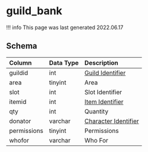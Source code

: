 # guild_bank

!!! info
	This page was last generated 2022.06.17

## Schema

| Column | Data Type | Description |
| :--- | :--- | :--- |
| guildid | int | [Guild Identifier](guilds.md) |
| area | tinyint | Area |
| slot | int | Slot Identifier |
| itemid | int | [Item Identifier](items.md) |
| qty | int | Quantity |
| donator | varchar | [Character Identifier](character_data.md) |
| permissions | tinyint | Permissions |
| whofor | varchar | Who For |

